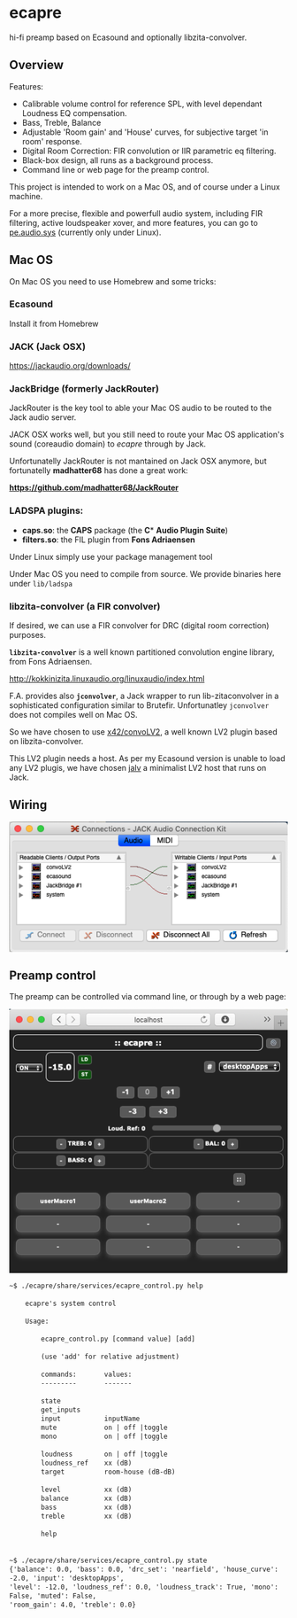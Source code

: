 # ecapre

hi-fi preamp based on Ecasound and optionally libzita-convolver.

## Overview

Features:

 - Calibrable volume control for reference SPL, with level dependant Loudness EQ compensation.
 - Bass, Treble, Balance
 - Adjustable 'Room gain' and 'House' curves, for subjective target 'in room' response.
 - Digital Room Correction: FIR convolution or IIR parametric eq filtering.
 - Black-box design, all runs as a background process.
 - Command line or web page for the preamp control.

This project is intended to work on a Mac OS, and of course under a Linux machine.

For a more precise, flexible and powerfull audio system, including FIR filtering, active loudspeaker xover, and more features, you can go to [pe.audio.sys](https://github.com/Rsantct/pe.audio.sys) (currently only under Linux).

## Mac OS

On Mac OS you need to use Homebrew and some tricks:

### Ecasound

Install it from Homebrew


### JACK (Jack OSX)

https://jackaudio.org/downloads/


### JackBridge (formerly JackRouter)

JackRouter is the key tool to able your Mac OS audio to be routed to the Jack audio server.

JACK OSX works well, but you still need to route your Mac OS application's sound (coreaudio domain) to *ecapre* through by Jack. 

Unfortunatelly JackRouter is not mantained on Jack OSX anymore, but fortunatelly **madhatter68** has done a great work:

  **https://github.com/madhatter68/JackRouter**


### LADSPA plugins:

  - **caps.so**: the **CAPS** package (the **C*** **Audio Plugin Suite**)
  - **filters.so**: the FIL plugin from **Fons Adriaensen**

Under Linux simply use your package management tool

Under Mac OS you need to compile from source. We provide binaries here under `lib/ladspa`


### libzita-convolver (a FIR convolver)

If desired, we can use a FIR convolver for DRC (digital room correction) purposes.

**`libzita-convolver`** is a well known partitioned convolution engine library, from Fons Adriaensen.

http://kokkinizita.linuxaudio.org/linuxaudio/index.html

F.A. provides also **`jconvolver`**, a Jack wrapper to run lib-zitaconvolver in a sophisticated configuration similar to Brutefir. Unfortunatley `jconvolver` does not compiles well on Mac OS.

So we have chosen to use [x42/convoLV2](https://github.com/x42/convoLV2), a well known LV2 plugin based on libzita-convolver.

This LV2 plugin needs a host. As per my Ecasound version is unable to load any LV2 plugis, we have chosen [jalv](https://github.com/drobilla/jalv) a minimalist LV2 host that runs on Jack.


## Wiring

<a href="url"><img src="https://github.com/Rsantct/ecapre/blob/master/doc/ecapre%20jack%20wiring.png" align="center" width="640" ></a>

## Preamp control

The preamp can be controlled via command line, or through by a web page:

<a href="url"><img src="https://github.com/Rsantct/ecapre/blob/master/doc/ecapre%20control%20web.png" align="center" width="640" ></a>


    ~$ ./ecapre/share/services/ecapre_control.py help

        ecapre's system control

        Usage:

            ecapre_control.py [command value] [add]

            (use 'add' for relative adjustment)

            commands:       values:
            ---------       -------

            state
            get_inputs
            input           inputName
            mute            on | off |toggle
            mono            on | off |toggle

            loudness        on | off |toggle
            loudness_ref    xx (dB)
            target          room-house (dB-dB)

            level           xx (dB)
            balance         xx (dB)
            bass            xx (dB)
            treble          xx (dB)

            help


    ~$ ./ecapre/share/services/ecapre_control.py state
    {'balance': 0.0, 'bass': 0.0, 'drc_set': 'nearfield', 'house_curve': -2.0, 'input': 'desktopApps', 
    'level': -12.0, 'loudness_ref': 0.0, 'loudness_track': True, 'mono': False, 'muted': False, 
    'room_gain': 4.0, 'treble': 0.0}
    

